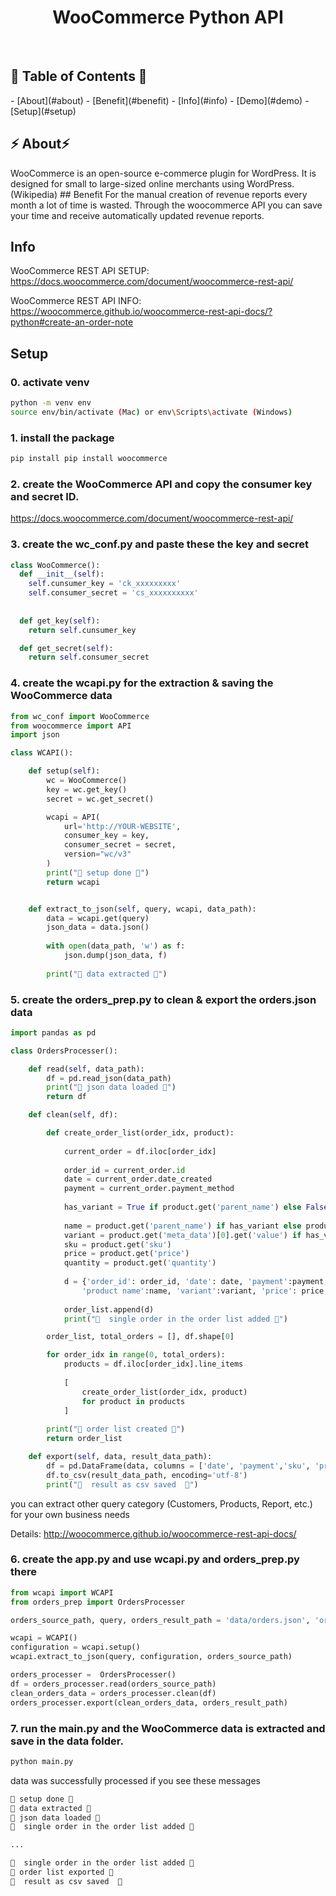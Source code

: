 <h1 align="center">WooCommerce Python API</h1> <br>
<h2>🐍 Table of Contents 🐍</h2>
- [About](#about)
- [Benefit](#benefit)
- [Info](#info)
- [Demo](#demo)
- [Setup](#setup)

<h2>⚡ About⚡ </h2>
WooCommerce is an open-source e-commerce plugin for WordPress. It is designed for small to large-sized online merchants using WordPress.(Wikipedia)
## Benefit
For the manual creation of revenue reports every month a lot of time is wasted. Through the woocommerce API you can save your time and receive automatically updated revenue reports.

## Info
WooCommerce REST API SETUP:
https://docs.woocommerce.com/document/woocommerce-rest-api/

WooCommerce REST API INFO:
https://woocommerce.github.io/woocommerce-rest-api-docs/?python#create-an-order-note

## Setup
### 0. activate venv
```bash
python -m venv env
source env/bin/activate (Mac) or env\Scripts\activate (Windows)
```

### 1. install the package
```bash
pip install pip install woocommerce
```

### 2. create the WooCommerce API and copy the consumer key and secret ID.

https://docs.woocommerce.com/document/woocommerce-rest-api/


### 3. create the wc_conf.py and paste these the key and secret

```python
class WooCommerce():
  def __init__(self):
    self.cunsumer_key = 'ck_xxxxxxxxx'
    self.consumer_secret = 'cs_xxxxxxxxxx'
    
 
  def get_key(self):
    return self.cunsumer_key

  def get_secret(self):
    return self.consumer_secret


```

### 4. create the wcapi.py for the extraction & saving the WooCommerce data

```python
from wc_conf import WooCommerce
from woocommerce import API
import json

class WCAPI():

    def setup(self):
        wc = WooCommerce()
        key = wc.get_key()
        secret = wc.get_secret()

        wcapi = API(
            url='http://YOUR-WEBSITE',
            consumer_key = key,
            consumer_secret = secret,
            version="wc/v3"
        )
        print("🐍 setup done 🐍")
        return wcapi


    def extract_to_json(self, query, wcapi, data_path):
        data = wcapi.get(query)
        json_data = data.json()
    
        with open(data_path, 'w') as f:
            json.dump(json_data, f)
        
        print("🐍 data extracted 🐍")

```


### 5. create the orders_prep.py to clean & export the orders.json data 

```python
import pandas as pd 

class OrdersProcesser():

    def read(self, data_path):
        df = pd.read_json(data_path)
        print("🐍 json data loaded 🐍")
        return df

    def clean(self, df):

        def create_order_list(order_idx, product):
            
            current_order = df.iloc[order_idx]
            
            order_id = current_order.id
            date = current_order.date_created
            payment = current_order.payment_method
            
            has_variant = True if product.get('parent_name') else False
                
            name = product.get('parent_name') if has_variant else product.get('name')
            variant = product.get('meta_data')[0].get('value') if has_variant else ""
            sku = product.get('sku')
            price = product.get('price')
            quantity = product.get('quantity')
                
            d = {'order_id': order_id, 'date': date, 'payment':payment, 'sku':sku, 
                'product name':name, 'variant':variant, 'price': price, 'quantity':quantity}
            
            order_list.append(d)
            print("🐍  single order in the order list added 🐍")

        order_list, total_orders = [], df.shape[0]

        for order_idx in range(0, total_orders):
            products = df.iloc[order_idx].line_items
            
            [
                create_order_list(order_idx, product) 
                for product in products
            ]
        
        print("🐍 order list created 🐍")
        return order_list

    def export(self, data, result_data_path):
        df = pd.DataFrame(data, columns = ['date', 'payment','sku', 'product name','variant','price', 'quantity'])
        df.to_csv(result_data_path, encoding='utf-8')
        print("🐍  result as csv saved  🐍")
```

you can extract other query category (Customers, Products, Report, etc.) for your own business needs

Details: http://woocommerce.github.io/woocommerce-rest-api-docs/

### 6. create the app.py and use wcapi.py and orders_prep.py there

```python
from wcapi import WCAPI
from orders_prep import OrdersProcesser

orders_source_path, query, orders_result_path = 'data/orders.json', 'orders', 'data/orders.csv'

wcapi = WCAPI()
configuration = wcapi.setup()
wcapi.extract_to_json(query, configuration, orders_source_path)

orders_processer =  OrdersProcesser()
df = orders_processer.read(orders_source_path)
clean_orders_data = orders_processer.clean(df)
orders_processer.export(clean_orders_data, orders_result_path)
```

### 7. run the main.py and the WooCommerce data is extracted and save in the data folder.

```bash
python main.py
```

data was successfully processed if you see these messages

```bash
🐍 setup done 🐍
🐍 data extracted 🐍
🐍 json data loaded 🐍
🐍  single order in the order list added 🐍

...

🐍  single order in the order list added 🐍
🐍 order list exported 🐍
🐍  result as csv saved  🐍
```
